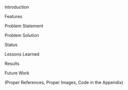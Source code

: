 Introduction

Features 

Problem Statement

Problem Solution 

Status

Lessons Learned

Results 

Future Work 

(Proper References, Proper Images, Code in the Appendix)
